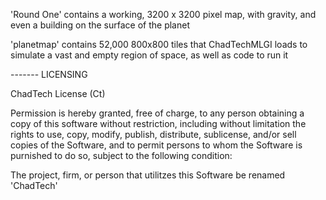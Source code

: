 'Round One' contains a working, 3200 x 3200 pixel map, with gravity, and even a building on the surface of the planet

'planetmap' contains 52,000 800x800 tiles that ChadTechMLGI loads to simulate a vast and empty region of space, as well as code to run it

------- LICENSING

ChadTech License (Ct)

Permission is hereby granted, free of charge, to any person obtaining a copy of this software without restriction, including without limitation the rights to use, copy, modify, publish, distribute, sublicense, and/or sell copies of the Software, and to permit persons to whom the Software is purnished to do so, subject to the following condition:

The project, firm, or person that utilitzes this Software be renamed 'ChadTech'
